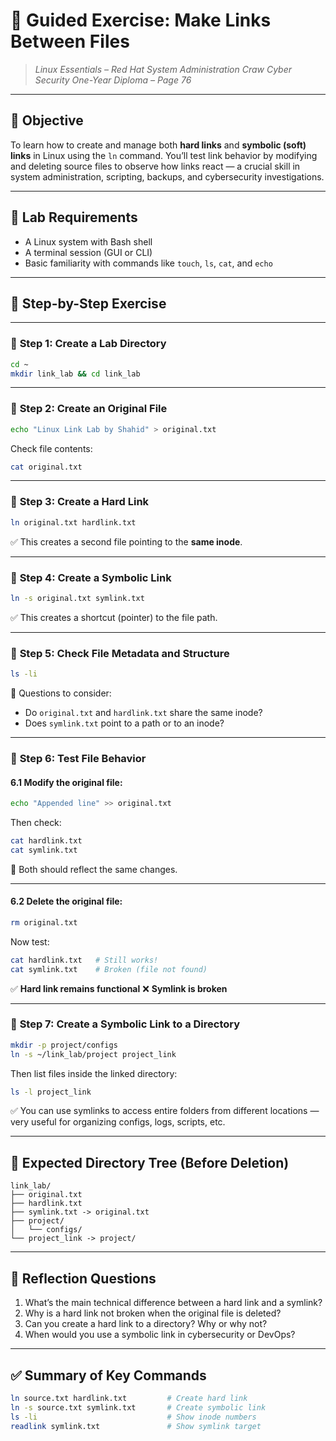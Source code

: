 # 🧪 **Guided Exercise: Make Links Between Files**

> *Linux Essentials – Red Hat System Administration*
> *Craw Cyber Security One-Year Diploma – Page 76*

---

## 🎯 Objective

To learn how to create and manage both **hard links** and **symbolic (soft) links** in Linux using the `ln` command. You’ll test link behavior by modifying and deleting source files to observe how links react — a crucial skill in system administration, scripting, backups, and cybersecurity investigations.

---

## 🧰 Lab Requirements

* A Linux system with Bash shell
* A terminal session (GUI or CLI)
* Basic familiarity with commands like `touch`, `ls`, `cat`, and `echo`

---

## 🧭 Step-by-Step Exercise

---

### 🔹 **Step 1: Create a Lab Directory**

```bash
cd ~
mkdir link_lab && cd link_lab
```

---

### 🔹 **Step 2: Create an Original File**

```bash
echo "Linux Link Lab by Shahid" > original.txt
```

Check file contents:

```bash
cat original.txt
```

---

### 🔹 **Step 3: Create a Hard Link**

```bash
ln original.txt hardlink.txt
```

✅ This creates a second file pointing to the **same inode**.

---

### 🔹 **Step 4: Create a Symbolic Link**

```bash
ln -s original.txt symlink.txt
```

✅ This creates a shortcut (pointer) to the file path.

---

### 🔹 **Step 5: Check File Metadata and Structure**

```bash
ls -li
```

🧠 Questions to consider:

* Do `original.txt` and `hardlink.txt` share the same inode?
* Does `symlink.txt` point to a path or to an inode?

---

### 🔹 **Step 6: Test File Behavior**

#### 6.1 Modify the original file:

```bash
echo "Appended line" >> original.txt
```

Then check:

```bash
cat hardlink.txt
cat symlink.txt
```

🧠 Both should reflect the same changes.

---

#### 6.2 Delete the original file:

```bash
rm original.txt
```

Now test:

```bash
cat hardlink.txt   # Still works!
cat symlink.txt    # Broken (file not found)
```

✅ **Hard link remains functional**
❌ **Symlink is broken**

---

### 🔹 **Step 7: Create a Symbolic Link to a Directory**

```bash
mkdir -p project/configs
ln -s ~/link_lab/project project_link
```

Then list files inside the linked directory:

```bash
ls -l project_link
```

✅ You can use symlinks to access entire folders from different locations — very useful for organizing configs, logs, scripts, etc.

---

## 📂 Expected Directory Tree (Before Deletion)

```text
link_lab/
├── original.txt
├── hardlink.txt
├── symlink.txt -> original.txt
├── project/
│   └── configs/
└── project_link -> project/
```

---

## 🧠 Reflection Questions

1. What’s the main technical difference between a hard link and a symlink?
2. Why is a hard link not broken when the original file is deleted?
3. Can you create a hard link to a directory? Why or why not?
4. When would you use a symbolic link in cybersecurity or DevOps?

---

## ✅ Summary of Key Commands

```bash
ln source.txt hardlink.txt         # Create hard link
ln -s source.txt symlink.txt       # Create symbolic link
ls -li                             # Show inode numbers
readlink symlink.txt               # Show symlink target
```
